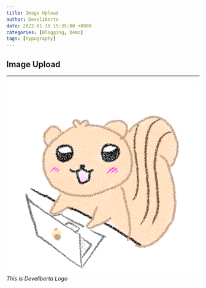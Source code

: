 ```yaml
---
title: Image Upload
author: Develiberta
date: 2022-01-15 15:35:00 +0900
categories: [Blogging, Demo]
tags: [typography]
---
```



## Image Upload
---
![Ram](/assets/img/logo/ram.png)
_This is Develiberta Logo_
